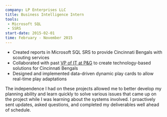 ```yaml
---
company: LP Enterprises LLC
title: Business Intelligence Intern
tools:
 - Microsoft SQL
 - SSRS
start-date: 2015-02-01
time: February - November 2015
---
```


* Created reports in Microsoft SQL SRS to provide Cincinnati Bengals with
  scouting services
* Collaborated with past
  [VP of IT at P&G](https://www.linkedin.com/in/geoffasmith) to create
  technology-based solutions for Cincinnati Bengals
* Designed and implemented data-driven dynamic play cards to allow real-time
  play adaptations

The independence I had on these projects allowed me to better develop my
planning ability and learn quickly to solve various issues that came up on the
project while I was learning about the systems involved. I proactively sent
updates, asked questions, and completed my deliverables well ahead of schedule.
